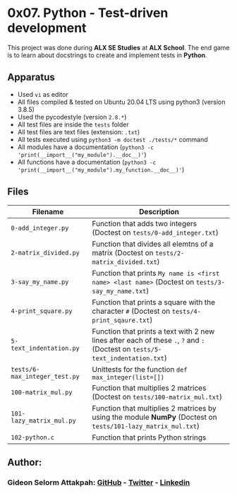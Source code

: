 # 0x07. Python - Test-driven development

This project was done during **ALX SE Studies** at **ALX School**. The end game is to learn about docstrings to create and implement tests in **Python**.

## Apparatus
* Used `vi` as editor
* All files compiled & tested on Ubuntu 20.04 LTS using python3 (version 3.8.5)
* Used the pycodestyle (version `2.8.*`)
* All test files are inside the `tests` folder
* All test files are text files (extension: `.txt`)
* All tests executed using `python3 -m doctest ./tests/*` command
* All modules have a documentation (`python3 -c 'print(__import__("my_module").__doc__)'`)
* All functions have a documentation (`python3 -c 'print(__import__("my_module").my_function.__doc__)'`)

## Files
| Filename | Description |
| -------- | ----------- |
| `0-add_integer.py` | Function that adds two integers (Doctest on `tests/0-add_integer.txt`) |
| `2-matrix_divided.py` | Function that divides all elemtns of a matrix (Doctest on `tests/2-matrix_divided.txt`) |
| `3-say_my_name.py` | Function that prints `My name is <first name> <last name>` (Doctest on `tests/3-say_my_name.txt`) |
| `4-print_square.py` | Function that prints a square with the character `#` (Doctest on `tests/4-print_sqaure.txt`) |
| `5-text_indentation.py` | Function that prints a text with 2 new lines after each of these `.`, `?` and `:` (Doctest on `tests/5-text_indentation.txt`) |
| `tests/6-max_integer_test.py` | Unittests for the function `def max_integer(list=[])` |
| `100-matrix_mul.py` | Function that multiplies 2 matrices (Doctest on `tests/100-matrix_mul.txt`) |
| `101-lazy_matrix_mul.py` | Function that multiplies 2 matrices by using the module **NumPy** (Doctest on `tests/101-lazy_matrix_mul.txt`) |
| `102-python.c` | Function that prints Python strings |

## Author:
### Gideon Selorm Attakpah: [GitHub](https://github.com/iamgideonchrist) - [Twitter](https://twitter.com/iamgideonchrist) - [Linkedin](https://www.linkedin.com/in/iamgideonchrist/)
